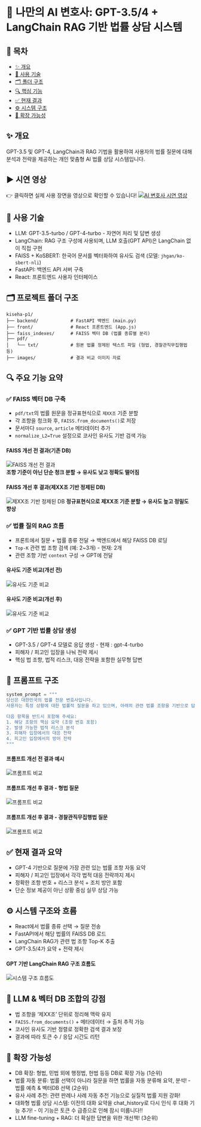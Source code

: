 # 💼 나만의 AI 변호사: GPT-3.5/4 + LangChain RAG 기반 법률 상담 시스템

## 📑 목차
- [✨ 개요](#-개요)
- [🚀 사용 기술](#-사용-기술)
- [🗂️ 폴더 구조](#%EF%B8%8F-프로젝트-폴더-구조)
- [🔍 핵심 기능](#-주요-기능-요약)
- [✅ 현재 결과](#-현재-결과-요약)
- [⚙️ 시스템 구조](#%EF%B8%8F-시스템-구조와-흐름)
- [🌱 확장 가능성](#-확장-가능성)

## ✨ 개요
GPT-3.5 및 GPT-4, LangChain과 RAG 기법을 활용하여 사용자의 법률 질문에 대해 분석과 전략을 제공하는 개인 맞춤형 AI 법률 상담 시스템입니다.

## ▶️ 시연 영상
👉 클릭하면 실제 사용 장면을 영상으로 확인할 수 있습니다!
[![AI 변호사 시연 영상](images/메인화면.png)](https://youtube.com/shorts/YbzWqVs7EgY?feature=share)

## 🚀 사용 기술
- LLM: GPT-3.5-turbo / GPT-4-turbo - 자연어 처리 및 답변 생성
- LangChain: RAG 구조 구성에 사용되며, LLM 호출(GPT API)은 LangChain 없이 직접 구현
- FAISS + KoSBERT: 한국어 문서를 벡터화하여 유사도 검색 (모델: `jhgan/ko-sbert-nli`)
- FastAPI: 백엔드 API 서버 구축
- React: 프론트엔드 사용자 인터페이스

## 🗂️ 프로젝트 폴더 구조
```
kiseha-p1/
├── backend/            # FastAPI 백엔드 (main.py)
├── front/              # React 프론트엔드 (App.js)
├── faiss_indexes/      # FAISS 벡터 DB (법률 종류별 분리)
├── pdf/
│   └── txt/            # 원본 법률 정제된 텍스트 파일 (형법, 경찰관직무집행법 등)
├── images/             # 결과 비교 이미지 자료
```

## 🔍 주요 기능 요약

### ✅ FAISS 벡터 DB 구축
- `pdf/txt`의 법률 원문을 정규표현식으로 `제XX조` 기준 분할
- 각 조항을 청크화 후, `FAISS.from_documents()`로 저장
- 문서마다 `source`, `article` 메타데이터 추가
- `normalize_L2=True` 설정으로 코사인 유사도 기반 검색 가능

#### FAISS 개선 전 결과(기존 DB)
![FAISS 개선 전 결과](images/FAISS벡터DB_before.png)  
**조항 기준이 아닌 단순 청크 분할 → 유사도 낮고 정확도 떨어짐**

#### FAISS 개선 후 결과(제XX조 기반 정제된 DB)
![제XX조 기반 정제된 DB](images/FAISS벡터DB_after.png)
**정규표현식으로 제XX조 기준 분할 → 유사도 높고 정밀도 향상**

### ✅ 법률 질의 RAG 흐름
- 프론트에서 질문 + 법률 종류 전달 → 백엔드에서 해당 FAISS DB 로딩
- `Top-K` 관련 법 조항 검색 (예: 2~3개)  - 현재: 2개
- 관련 조항 기반 `context` 구성 → GPT에 전달

#### 유사도 기준 비교(개선 전)
![유사도 기준 비교](images/유사도_before.png)
#### 유사도 기준 비교(개선 후)
![유사도 기준 비교](images/유사도_after.png)
  

### ✅ GPT 기반 법률 상담 생성
- GPT-3.5 / GPT-4 모델로 응답 생성 - 현재 : gpt-4-turbo
- 피해자 / 피고인 입장을 나눠 전략 제시
- 핵심 법 조항, 법적 리스크, 대응 전략을 포함한 실무형 답변

## 🧠 프롬프트 구조
```python
system_prompt = """
당신은 대한민국의 법률 전문 변호사입니다.
사용자는 특정 상황에 대한 법률적 질문을 하고 있으며, 아래의 관련 법률 조항을 기반으로 답변해야 합니다.

다음 항목을 반드시 포함해 주세요:
1. 해당 조항의 핵심 요약 (조항 번호 포함)
2. 발생 가능한 법적 리스크 분석
3. 피해자 입장에서의 대응 전략
4. 피고인 입장에서의 방어 전략
"""
```
#### 프롬프트 개선 전 결과 예시
![프롬프트 비교](images/결과_before.png)
#### 프롬프트 개선 후 결과 - 형법 질문
![프롬프트 비교](images/결과(형법)_after.png)
#### 프롬프트 개선 후 결과 - 경찰관직무집행법 질문
![프롬프트 비교](images/결과(경찰관)_after.png)

## ✅ 현재 결과 요약
- GPT-4 기반으로 질문에 가장 관련 있는 법률 조항 자동 요약
- 피해자 / 피고인 입장에서 각각 법적 대응 전략까지 제시
- 정확한 조항 번호 + 리스크 분석 + 조치 방안 포함
- 단순 정보 제공이 아닌 상황 중심 실무 상담 가능

## ⚙️ 시스템 구조와 흐름
- React에서 법률 종류 선택 → 질문 전송
- FastAPI에서 해당 법률의 FAISS DB 로드
- LangChain RAG가 관련 법 조항 Top-K 추출
- GPT-3.5/4가 요약 + 전략 제시

#### GPT 기반 LangChain RAG 구조 흐름도
![시스템 구조 흐름도](images/시스템구조.png)

## 🧠 LLM & 벡터 DB 조합의 강점
- 법 조항을 ‘제XX조’ 단위로 정리해 맥락 유지
- `FAISS.from_documents()` + 메타데이터 → 출처 추적 가능
- 코사인 유사도 기반 정렬로 정확한 검색 결과 보장
- 결과에 따라 토큰 수 / 응답 시간도 리턴

## 🌱 확장 가능성
- DB 확장: 형법, 민법 외에 행정법, 헌법 등등 DB로 확장 가능 (1순위)
- 법률 자동 분류: 법률 선택이 아니라 질문을 하면 법률을 자동 분류해 요약, 분석! - 법률 예측 & 벡터DB 선택 (2순위)
- 유사 사례 추천: 관련 판례나 사례 자동 추천 기능으로 실질적 법률 지원 강화!
- 대화형 법률 상담 시스템: 이전의 대화 요약을 chat_history로 다시 인식 후 대화 기능 추가! - 이 기능은 토큰 수 급증으로 인해 잠시 미룹니다!!
- LLM fine-tuning + RAG: 더 확실한 답변을 위한 개선책! (3순위)
